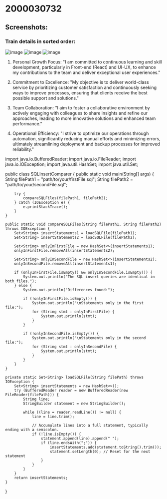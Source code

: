 # 2000030732
## Screenshots:
### Train details in sorted order:
![image](https://github.com/NunnaVamsiKrishna/2000030732/assets/89993455/07f37566-9483-48c5-903d-ba9bce8883ba)
![image](https://github.com/NunnaVamsiKrishna/2000030732/assets/89993455/02a2d1c1-d4f8-4487-bd4f-62eb7c673894)
![image](https://github.com/NunnaVamsiKrishna/2000030732/assets/89993455/ccfca76a-ac2f-4ef9-ba9a-4d0466c7ed2a)
1. Personal Growth Focus:
"I am committed to continuous learning and skill development, particularly in Front-end (React) and UI-UX, to enhance my contributions to the team and deliver exceptional user experiences."


2. Commitment to Excellence:
"My objective is to deliver world-class service by prioritizing customer satisfaction and continuously seeking ways to improve processes, ensuring that clients receive the best possible support and solutions."


3. Team Collaboration:
"I aim to foster a collaborative environment by actively engaging with colleagues to share insights and refine our approaches, leading to more innovative solutions and enhanced team performance."


4. Operational Efficiency:
"I strive to optimize our operations through automation, significantly reducing manual efforts and minimizing errors, ultimately streamlining deployment and backup processes for improved reliability."


import java.io.BufferedReader;
import java.io.FileReader;
import java.io.IOException;
import java.util.HashSet;
import java.util.Set;

public class SQLInsertComparer {
    public static void main(String[] args) {
        String filePath1 = "path/to/your/firstFile.sql";
        String filePath2 = "path/to/your/secondFile.sql";

        try {
            compareSQLFiles(filePath1, filePath2);
        } catch (IOException e) {
            e.printStackTrace();
        }
    }

    public static void compareSQLFiles(String filePath1, String filePath2) throws IOException {
        Set<String> insertStatements1 = loadSQLFile(filePath1);
        Set<String> insertStatements2 = loadSQLFile(filePath2);

        Set<String> onlyInFirstFile = new HashSet<>(insertStatements1);
        onlyInFirstFile.removeAll(insertStatements2);

        Set<String> onlyInSecondFile = new HashSet<>(insertStatements2);
        onlyInSecondFile.removeAll(insertStatements1);

        if (onlyInFirstFile.isEmpty() && onlyInSecondFile.isEmpty()) {
            System.out.println("The SQL insert queries are identical in both files.");
        } else {
            System.out.println("Differences found:");
            
            if (!onlyInFirstFile.isEmpty()) {
                System.out.println("\nStatements only in the first file:");
                for (String stmt : onlyInFirstFile) {
                    System.out.println(stmt);
                }
            }

            if (!onlyInSecondFile.isEmpty()) {
                System.out.println("\nStatements only in the second file:");
                for (String stmt : onlyInSecondFile) {
                    System.out.println(stmt);
                }
            }
        }
    }

    private static Set<String> loadSQLFile(String filePath) throws IOException {
        Set<String> insertStatements = new HashSet<>();
        try (BufferedReader reader = new BufferedReader(new FileReader(filePath))) {
            String line;
            StringBuilder statement = new StringBuilder();

            while ((line = reader.readLine()) != null) {
                line = line.trim();
                
                // Accumulate lines into a full statement, typically ending with a semicolon.
                if (!line.isEmpty()) {
                    statement.append(line).append(" ");
                    if (line.endsWith(";")) {
                        insertStatements.add(statement.toString().trim());
                        statement.setLength(0); // Reset for the next statement
                    }
                }
            }
        }
        return insertStatements;
    }
}

